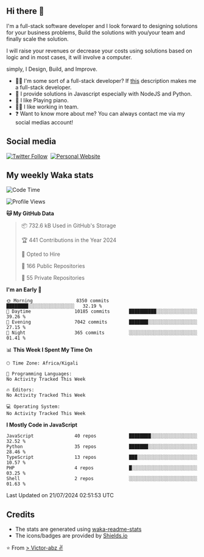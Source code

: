 ## Hi there 👋
I'm a full-stack software developer and I look forward to designing solutions for your business problems, Build the solutions with you/your team and finally scale the solution.

I will raise your revenues or decrease your costs using solutions based on logic and in most cases, it will involve a computer.

simply, I Design, Build, and Improve.

- 👨‍💻 I'm some sort of a full-stack developer? If [this](https://www.w3schools.com/whatis/whatis_fullstack.asp) description makes me a full-stack developer.
- 🌱 I provide solutions in Javascript especially with NodeJS and Python. 
- 🎹 I like Playing piano.
- 👯‍♀️ I like working in team.
- ❓ Want to know more about me? You can always contact me via my social medias account!

## Social media
[![Twitter Follow](https://img.shields.io/twitter/follow/vicky_abz?color=%231DA1F2&label=Twitter&style=for-the-badge&logo=twitter&logoColor=ffffff)](https://twitter.com/vicky_abz)
‎‎ [![Personal Website](https://img.shields.io/static/v1?label=visit&message=victor-abz.com&color=%235F021F&style=for-the-badge)](https://victor-abz.com/)

## My weekly Waka stats
<!--START_SECTION:waka-->
![Code Time](http://img.shields.io/badge/Code%20Time-819%20hrs%2039%20mins-blue)

![Profile Views](http://img.shields.io/badge/Profile%20Views-0-blue)

**🐱 My GitHub Data** 

> 📦 732.6 kB Used in GitHub's Storage 
 > 
> 🏆 441 Contributions in the Year 2024
 > 
> 💼 Opted to Hire
 > 
> 📜 166 Public Repositories 
 > 
> 🔑 55 Private Repositories 
 > 
**I'm an Early 🐤** 

```text
🌞 Morning                8350 commits        ████████░░░░░░░░░░░░░░░░░   32.19 % 
🌆 Daytime                10185 commits       ██████████░░░░░░░░░░░░░░░   39.26 % 
🌃 Evening                7042 commits        ███████░░░░░░░░░░░░░░░░░░   27.15 % 
🌙 Night                  365 commits         ░░░░░░░░░░░░░░░░░░░░░░░░░   01.41 % 
```


📊 **This Week I Spent My Time On** 

```text
🕑︎ Time Zone: Africa/Kigali

💬 Programming Languages: 
No Activity Tracked This Week

🔥 Editors: 
No Activity Tracked This Week

💻 Operating System: 
No Activity Tracked This Week
```

**I Mostly Code in JavaScript** 

```text
JavaScript               40 repos            ████████░░░░░░░░░░░░░░░░░   32.52 % 
Python                   35 repos            ███████░░░░░░░░░░░░░░░░░░   28.46 % 
TypeScript               13 repos            ███░░░░░░░░░░░░░░░░░░░░░░   10.57 % 
PHP                      4 repos             █░░░░░░░░░░░░░░░░░░░░░░░░   03.25 % 
Shell                    2 repos             ░░░░░░░░░░░░░░░░░░░░░░░░░   01.63 % 
```




 Last Updated on 21/07/2024 02:51:53 UTC
<!--END_SECTION:waka-->

## Credits
- The stats are generated using [waka-readme-stats](https://github.com/anmol098/waka-readme-stats)
- The icons/badges are provided by [Shields.io](https://shields.io/)

⭐️ From [> Victor-abz ✌](https://victor-abz.com/)
